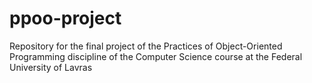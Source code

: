 # ppoo-project
Repository for the final project of the Practices of Object-Oriented Programming discipline of the Computer Science course at the Federal University of Lavras
